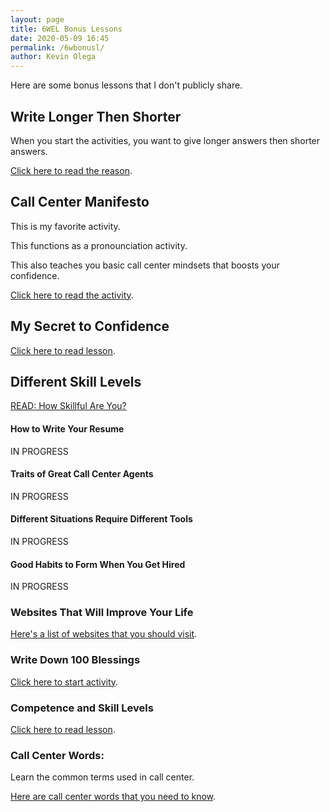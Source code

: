 ```yaml
--- 
layout: page
title: 6WEL Bonus Lessons
date: 2020-05-09 16:45
permalink: /6wbonusl/
author: Kevin Olega 
--- 
```

Here are some bonus lessons that I don't publicly share.

## Write Longer Then Shorter

When you start the activities, you want to give longer answers then shorter answers.

[Click here to read the reason](https://callcentertrainingtips.com/longer2shorter).

## Call Center Manifesto

This is my favorite activity.

This functions as a pronounciation activity.

This also teaches you basic call center mindsets that boosts your confidence.

[Click here to read the activity](https://callcentertrainingtips.com/manifesto/).

## My Secret to Confidence

[Click here to read lesson](https://callcentertrainingtips.com/confident/).


## Different Skill Levels

[READ: How Skillful Are You?](https://callcentertrainingtips.com/slevel/)

#### How to Write Your Resume

IN PROGRESS

#### Traits of Great Call Center Agents

IN PROGRESS

#### Different Situations Require Different Tools

IN PROGRESS

#### Good Habits to Form When You Get Hired

IN PROGRESS


### Websites That Will Improve Your Life

[Here's a list of websites that you should visit](https://callcentertrainingtips.com/broll/).

### Write Down 100 Blessings

[Click here to start activity](https://callcentertrainingtips.com/hundred).

### Competence and Skill Levels

[Click here to read lesson](https://callcentertrainingtips.com/slevel/).

### Call Center Words:

Learn the common terms used in call center.

[Here are call center words that you need to know](https://callcentertrainingtips.com/words/).
